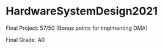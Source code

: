 # HardwareSystemDesign2021

Final Project: 57/50 (Bonus points for implmenting DMA)  

Final Grade: A0